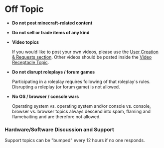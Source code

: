 # Off Topic

* __Do not post minecraft-related content__

* __Do not sell or trade items of any kind__
    
* __Video topics__

    If you would like to post your own videos, please use the [User Creation & Requests section](http://www.minecraftforum.net/forum/210-user-creations-requests/).
    Other videos should be posted inside the [Video Receptacle Topic](http://www.minecraftforum.net/topic/1664815-video-receptacle-thread/).
    
* __Do not disrupt roleplays / forum games__

    Participating in a roleplay requires following of that roleplay's rules.
    Disrupting a roleplay (or forum game) is not allowed.
    
* __No OS / browser / console wars__

    Operating system vs. operating system and/or console vs. console, browser 
    vs. browser topics always descend into spam, flaming and flamebaiting and are 
    therefore not allowed.
    
### Hardware/Software Discussion and Support

Support topics can be "bumped" every 12 hours if no one responds.
